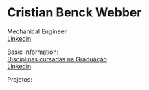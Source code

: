# Cristian Benck Webber
Mechanical Engineer  
[Linkedin](https://www.linkedin.com/in/cristianwebber/)

Basic Information:  
[Disciplinas cursadas na Graduação](https://github.com/WebberAI/Info/blob/main/Disciplinas%20UCS.ipynb)  
[Linkedin](https://www.linkedin.com/in/cristianwebber/)

Projetos:
